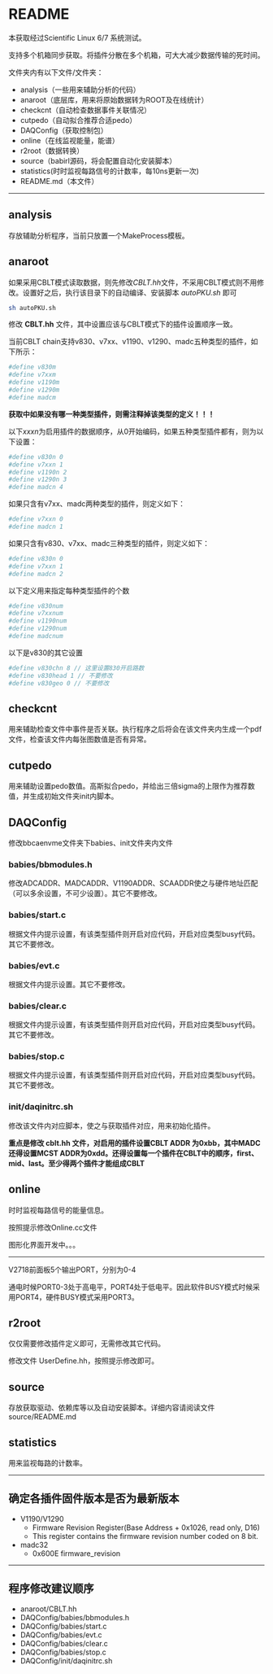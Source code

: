 <!-- README.md --- 
;; 
;; Description: 
;; Author: Hongyi Wu(吴鸿毅)
;; Email: wuhongyi@qq.com 
;; Created: 日 7月  9 15:42:31 2017 (+0800)
;; Last-Updated: 三 3月  7 14:16:19 2018 (+0800)
;;           By: Hongyi Wu(吴鸿毅)
;;     Update #: 18
;; URL: http://wuhongyi.cn -->

# README

本获取经过Scientific Linux 6/7 系统测试。

支持多个机箱同步获取。将插件分散在多个机箱，可大大减少数据传输的死时间。


文件夹内有以下文件/文件夹：

- analysis（一些用来辅助分析的代码）
- anaroot（底层库，用来将原始数据转为ROOT及在线统计）
- checkcnt（自动检查数据事件关联情况）
- cutpedo（自动拟合推荐合适pedo）
- DAQConfig（获取控制包）
- online（在线监视能量，能谱）
- r2root（数据转换）
- source（babirl源码，将会配置自动化安装脚本）
- statistics(时时监视每路信号的计数率，每10ns更新一次)
- README.md（本文件）

----

## analysis

存放辅助分析程序，当前只放置一个MakeProcess模板。


## anaroot

如果采用CBLT模式读取数据，则先修改*CBLT.hh*文件，不采用CBLT模式则不用修改。设置好之后，执行该目录下的自动编译、安装脚本 *autoPKU.sh* 即可

```bash
sh autoPKU.sh
```


修改 **CBLT.hh** 文件，其中设置应该与CBLT模式下的插件设置顺序一致。

当前CBLT chain支持v830、v7xx、v1190、v1290、madc五种类型的插件，如下所示：

```bash
#define v830m
#define v7xxm
#define v1190m
#define v1290m
#define madcm
```

**获取中如果没有哪一种类型插件，则需注释掉该类型的定义！！！**

以下*xxxn*为启用插件的数据顺序，从0开始编码，如果五种类型插件都有，则为以下设置：
```bash
#define v830n 0
#define v7xxn 1
#define v1190n 2
#define v1290n 3
#define madcn 4
```

如果只含有v7xx、madc两种类型的插件，则定义如下：

```bash
#define v7xxn 0
#define madcn 1
```

如果只含有v830、v7xx、madc三种类型的插件，则定义如下：

```bash
#define v830n 0
#define v7xxn 1
#define madcn 2
```

以下定义用来指定每种类型插件的个数

```bash
#define v830num
#define v7xxnum
#define v1190num
#define v1290num
#define madcnum
```

以下是v830的其它设置

```bash
#define v830chn 8 // 这里设置830开启路数
#define v830head 1 // 不要修改
#define v830geo 0 // 不要修改
```

## checkcnt

用来辅助检查文件中事件是否关联。执行程序之后将会在该文件夹内生成一个pdf文件，检查该文件内每张图数值是否有异常。

## cutpedo

用来辅助设置pedo数值。高斯拟合pedo，并给出三倍sigma的上限作为推荐数值，并生成初始文件夹init内脚本。

## DAQConfig

修改bbcaenvme文件夹下babies、init文件夹内文件

### babies/bbmodules.h

修改ADCADDR、MADCADDR、V1190ADDR、SCAADDR使之与硬件地址匹配（可以多余设置，不可少设置）。其它不要修改。

### babies/start.c

根据文件内提示设置，有该类型插件则开启对应代码，开启对应类型busy代码。其它不要修改。

### babies/evt.c

根据文件内提示设置。其它不要修改。

### babies/clear.c

根据文件内提示设置，有该类型插件则开启对应代码，开启对应类型busy代码。其它不要修改。

### babies/stop.c

根据文件内提示设置，有该类型插件则开启对应代码，开启对应类型busy代码。其它不要修改。

### init/daqinitrc.sh

修改该文件内对应脚本，使之与获取插件对应，用来初始化插件。

**重点是修改 cblt.hh 文件，对启用的插件设置CBLT ADDR 为0xbb，其中MADC还得设置MCST ADDR为0xdd。还得设置每一个插件在CBLT中的顺序，first、mid、last。至少得两个插件才能组成CBLT**


## online

时时监视每路信号的能量信息。

按照提示修改Online.cc文件

图形化界面开发中。。。

----

V2718前面板5个输出PORT，分别为0-4

通电时候PORT0-3处于高电平，PORT4处于低电平。因此软件BUSY模式时候采用PORT4，硬件BUSY模式采用PORT3。


## r2root

仅仅需要修改插件定义即可，无需修改其它代码。

修改文件 UserDefine.hh，按照提示修改即可。 


## source

存放获取驱动、依赖库等以及自动安装脚本。详细内容请阅读文件source/README.md


## statistics

用来监视每路的计数率。


----

## 确定各插件固件版本是否为最新版本

- V1190/V1290
	- Firmware Revision Register(Base Address + 0x1026, read only, D16) 
	- This register contains the firmware revision number coded on 8 bit. 
- madc32
	- 0x600E firmware_revision 

----

## 程序修改建议顺序

- anaroot/CBLT.hh
- DAQConfig/babies/bbmodules.h
- DAQConfig/babies/start.c
- DAQConfig/babies/evt.c
- DAQConfig/babies/clear.c
- DAQConfig/babies/stop.c
- DAQConfig/init/daqinitrc.sh




<!-- README.md ends here -->
